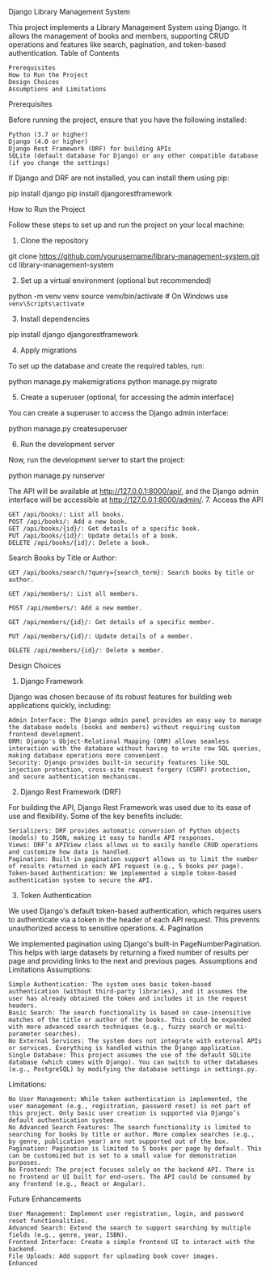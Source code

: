 Django Library Management System

This project implements a Library Management System using Django. It allows the management of books and members, supporting CRUD operations and features like search, pagination, and token-based authentication.
Table of Contents

    Prerequisites
    How to Run the Project
    Design Choices
    Assumptions and Limitations

Prerequisites

Before running the project, ensure that you have the following installed:

    Python (3.7 or higher)
    Django (4.0 or higher)
    Django Rest Framework (DRF) for building APIs
    SQLite (default database for Django) or any other compatible database (if you change the settings)

If Django and DRF are not installed, you can install them using pip:

pip install django
pip install djangorestframework

How to Run the Project

Follow these steps to set up and run the project on your local machine:
1. Clone the repository

git clone https://github.com/yourusername/library-management-system.git
cd library-management-system

2. Set up a virtual environment (optional but recommended)

python -m venv venv
source venv/bin/activate  # On Windows use `venv\Scripts\activate`

3. Install dependencies

pip install django djangorestframework

4. Apply migrations

To set up the database and create the required tables, run:

python manage.py makemigrations
python manage.py migrate

5. Create a superuser (optional, for accessing the admin interface)

You can create a superuser to access the Django admin interface:

python manage.py createsuperuser

6. Run the development server

Now, run the development server to start the project:

python manage.py runserver

The API will be available at http://127.0.0.1:8000/api/, and the Django admin interface will be accessible at http://127.0.0.1:8000/admin/.
7. Access the API

    GET /api/books/: List all books.
    POST /api/books/: Add a new book.
    GET /api/books/{id}/: Get details of a specific book.
    PUT /api/books/{id}/: Update details of a book.
    DELETE /api/books/{id}/: Delete a book.

Search Books by Title or Author:

    GET /api/books/search/?query={search_term}: Search books by title or author.

    GET /api/members/: List all members.

    POST /api/members/: Add a new member.

    GET /api/members/{id}/: Get details of a specific member.

    PUT /api/members/{id}/: Update details of a member.

    DELETE /api/members/{id}/: Delete a member.

Design Choices
1. Django Framework

Django was chosen because of its robust features for building web applications quickly, including:

    Admin Interface: The Django admin panel provides an easy way to manage the database models (books and members) without requiring custom frontend development.
    ORM: Django's Object-Relational Mapping (ORM) allows seamless interaction with the database without having to write raw SQL queries, making database operations more convenient.
    Security: Django provides built-in security features like SQL injection protection, cross-site request forgery (CSRF) protection, and secure authentication mechanisms.

2. Django Rest Framework (DRF)

For building the API, Django Rest Framework was used due to its ease of use and flexibility. Some of the key benefits include:

    Serializers: DRF provides automatic conversion of Python objects (models) to JSON, making it easy to handle API responses.
    Views: DRF’s APIView class allows us to easily handle CRUD operations and customize how data is handled.
    Pagination: Built-in pagination support allows us to limit the number of results returned in each API request (e.g., 5 books per page).
    Token-based Authentication: We implemented a simple token-based authentication system to secure the API.

3. Token Authentication

We used Django's default token-based authentication, which requires users to authenticate via a token in the header of each API request. This prevents unauthorized access to sensitive operations.
4. Pagination

We implemented pagination using Django's built-in PageNumberPagination. This helps with large datasets by returning a fixed number of results per page and providing links to the next and previous pages.
Assumptions and Limitations
Assumptions:

    Simple Authentication: The system uses basic token-based authentication (without third-party libraries), and it assumes the user has already obtained the token and includes it in the request headers.
    Basic Search: The search functionality is based on case-insensitive matches of the title or author of the books. This could be expanded with more advanced search techniques (e.g., fuzzy search or multi-parameter searches).
    No External Services: The system does not integrate with external APIs or services. Everything is handled within the Django application.
    Single Database: This project assumes the use of the default SQLite database (which comes with Django). You can switch to other databases (e.g., PostgreSQL) by modifying the database settings in settings.py.

Limitations:

    No User Management: While token authentication is implemented, the user management (e.g., registration, password reset) is not part of this project. Only basic user creation is supported via Django’s default authentication system.
    No Advanced Search Features: The search functionality is limited to searching for books by title or author. More complex searches (e.g., by genre, publication year) are not supported out of the box.
    Pagination: Pagination is limited to 5 books per page by default. This can be customized but is set to a small value for demonstration purposes.
    No Frontend: The project focuses solely on the backend API. There is no frontend or UI built for end-users. The API could be consumed by any frontend (e.g., React or Angular).

Future Enhancements

    User Management: Implement user registration, login, and password reset functionalities.
    Advanced Search: Extend the search to support searching by multiple fields (e.g., genre, year, ISBN).
    Frontend Interface: Create a simple frontend UI to interact with the backend.
    File Uploads: Add support for uploading book cover images.
    Enhanced
